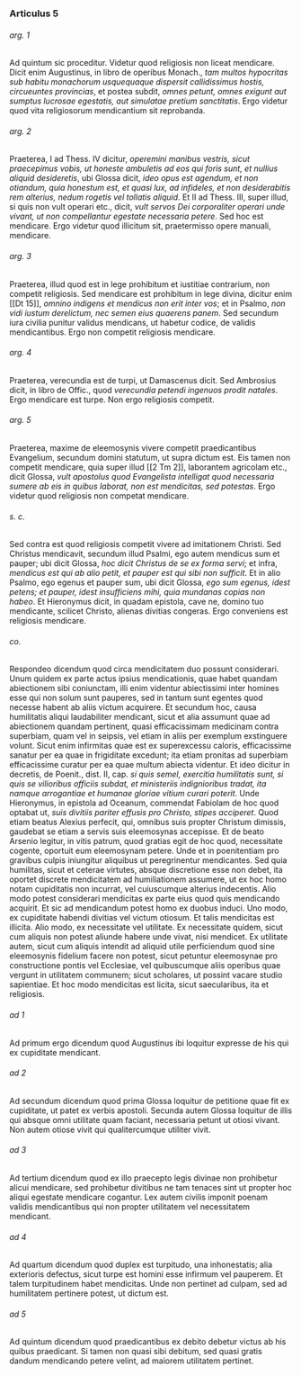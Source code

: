 ### Articulus 5

###### arg. 1
Ad quintum sic proceditur. Videtur quod religiosis non liceat mendicare. Dicit enim Augustinus, in libro de operibus Monach., *tam multos hypocritas sub habitu monachorum usquequaque dispersit callidissimus hostis, circueuntes provincias*, et postea subdit, *omnes petunt, omnes exigunt aut sumptus lucrosae egestatis, aut simulatae pretium sanctitatis*. Ergo videtur quod vita religiosorum mendicantium sit reprobanda.

###### arg. 2
Praeterea, I ad Thess. IV dicitur, *operemini manibus vestris, sicut praecepimus vobis, ut honeste ambuletis ad eos qui foris sunt, et nullius aliquid desideretis*, ubi Glossa dicit, *ideo opus est agendum, et non otiandum, quia honestum est, et quasi lux, ad infideles, et non desiderabitis rem alterius, nedum rogetis vel tollatis aliquid*. Et II ad Thess. III, super illud, si quis non vult operari etc., dicit, *vult servos Dei corporaliter operari unde vivant, ut non compellantur egestate necessaria petere*. Sed hoc est mendicare. Ergo videtur quod illicitum sit, praetermisso opere manuali, mendicare.

###### arg. 3
Praeterea, illud quod est in lege prohibitum et iustitiae contrarium, non competit religiosis. Sed mendicare est prohibitum in lege divina, dicitur enim [[Dt 15]], *omnino indigens et mendicus non erit inter vos*; et in Psalmo, *non vidi iustum derelictum, nec semen eius quaerens panem*. Sed secundum iura civilia punitur validus mendicans, ut habetur codice, de validis mendicantibus. Ergo non competit religiosis mendicare.

###### arg. 4
Praeterea, verecundia est de turpi, ut Damascenus dicit. Sed Ambrosius dicit, in libro de Offic., quod *verecundia petendi ingenuos prodit natales*. Ergo mendicare est turpe. Non ergo religiosis competit.

###### arg. 5
Praeterea, maxime de eleemosynis vivere competit praedicantibus Evangelium, secundum domini statutum, ut supra dictum est. Eis tamen non competit mendicare, quia super illud [[2 Tm 2]], laborantem agricolam etc., dicit Glossa, *vult apostolus quod Evangelista intelligat quod necessaria sumere ab eis in quibus laborat, non est mendicitas, sed potestas*. Ergo videtur quod religiosis non competat mendicare.

###### s. c.
Sed contra est quod religiosis competit vivere ad imitationem Christi. Sed Christus mendicavit, secundum illud Psalmi, ego autem mendicus sum et pauper; ubi dicit Glossa, *hoc dicit Christus de se ex forma servi*; et infra, *mendicus est qui ab alio petit, et pauper est qui sibi non sufficit*. Et in alio Psalmo, ego egenus et pauper sum, ubi dicit Glossa, *ego sum egenus, idest petens; et pauper, idest insufficiens mihi, quia mundanas copias non habeo*. Et Hieronymus dicit, in quadam epistola, cave ne, domino tuo mendicante, scilicet Christo, alienas divitias congeras. Ergo conveniens est religiosis mendicare.

###### co.
Respondeo dicendum quod circa mendicitatem duo possunt considerari. Unum quidem ex parte actus ipsius mendicationis, quae habet quandam abiectionem sibi coniunctam, illi enim videntur abiectissimi inter homines esse qui non solum sunt pauperes, sed in tantum sunt egentes quod necesse habent ab aliis victum acquirere. Et secundum hoc, causa humilitatis aliqui laudabiliter mendicant, sicut et alia assumunt quae ad abiectionem quandam pertinent, quasi efficacissimam medicinam contra superbiam, quam vel in seipsis, vel etiam in aliis per exemplum exstinguere volunt. Sicut enim infirmitas quae est ex superexcessu caloris, efficacissime sanatur per ea quae in frigiditate excedunt; ita etiam pronitas ad superbiam efficacissime curatur per ea quae multum abiecta videntur. Et ideo dicitur in decretis, de Poenit., dist. II, cap. *si quis semel, exercitia humilitatis sunt, si quis se vilioribus officiis subdat, et ministeriis indignioribus tradat, ita namque arrogantiae et humanae gloriae vitium curari poterit*. Unde Hieronymus, in epistola ad Oceanum, commendat Fabiolam de hoc quod optabat ut, *suis divitiis pariter effusis pro Christo, stipes acciperet*. Quod etiam beatus Alexius perfecit, qui, omnibus suis propter Christum dimissis, gaudebat se etiam a servis suis eleemosynas accepisse. Et de beato Arsenio legitur, in vitis patrum, quod gratias egit de hoc quod, necessitate cogente, oportuit eum eleemosynam petere. Unde et in poenitentiam pro gravibus culpis iniungitur aliquibus ut peregrinentur mendicantes. Sed quia humilitas, sicut et ceterae virtutes, absque discretione esse non debet, ita oportet discrete mendicitatem ad humiliationem assumere, ut ex hoc homo notam cupiditatis non incurrat, vel cuiuscumque alterius indecentis. Alio modo potest considerari mendicitas ex parte eius quod quis mendicando acquirit. Et sic ad mendicandum potest homo ex duobus induci. Uno modo, ex cupiditate habendi divitias vel victum otiosum. Et talis mendicitas est illicita. Alio modo, ex necessitate vel utilitate. Ex necessitate quidem, sicut cum aliquis non potest aliunde habere unde vivat, nisi mendicet. Ex utilitate autem, sicut cum aliquis intendit ad aliquid utile perficiendum quod sine eleemosynis fidelium facere non potest, sicut petuntur eleemosynae pro constructione pontis vel Ecclesiae, vel quibuscumque aliis operibus quae vergunt in utilitatem communem; sicut scholares, ut possint vacare studio sapientiae. Et hoc modo mendicitas est licita, sicut saecularibus, ita et religiosis.

###### ad 1
Ad primum ergo dicendum quod Augustinus ibi loquitur expresse de his qui ex cupiditate mendicant.

###### ad 2
Ad secundum dicendum quod prima Glossa loquitur de petitione quae fit ex cupiditate, ut patet ex verbis apostoli. Secunda autem Glossa loquitur de illis qui absque omni utilitate quam faciant, necessaria petunt ut otiosi vivant. Non autem otiose vivit qui qualitercumque utiliter vivit.

###### ad 3
Ad tertium dicendum quod ex illo praecepto legis divinae non prohibetur alicui mendicare, sed prohibetur divitibus ne tam tenaces sint ut propter hoc aliqui egestate mendicare cogantur. Lex autem civilis imponit poenam validis mendicantibus qui non propter utilitatem vel necessitatem mendicant.

###### ad 4
Ad quartum dicendum quod duplex est turpitudo, una inhonestatis; alia exterioris defectus, sicut turpe est homini esse infirmum vel pauperem. Et talem turpitudinem habet mendicitas. Unde non pertinet ad culpam, sed ad humilitatem pertinere potest, ut dictum est.

###### ad 5
Ad quintum dicendum quod praedicantibus ex debito debetur victus ab his quibus praedicant. Si tamen non quasi sibi debitum, sed quasi gratis dandum mendicando petere velint, ad maiorem utilitatem pertinet.


